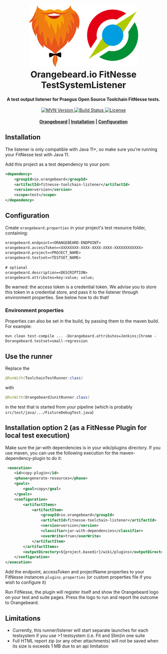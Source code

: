 <h1 align="center">
  <a href="https://github.com/orangebeard-io/fitnesse-toolchain-listener">
    <img src="https://raw.githubusercontent.com/orangebeard-io/fitnesse-toolchain-listener/master/.github/logo.svg" alt="Orangebeard.io FitNesse TestSystemListener" height="200">
  </a>
  <br>Orangebeard.io FitNesse TestSystemListener<br>
</h1>

<h4 align="center">A test output listener for Praegus Open Source Toolchain FitNesse tests.</h4>

<p align="center">
  <a href="https://repo.maven.apache.org/maven2/io/orangebeard/fitnesse-toolchain-listener/">
    <img src="https://img.shields.io/maven-central/v/io.orangebeard/fitnesse-toolchain-listener.svg?maxAge=3600&style=flat-square"
      alt="MVN Version" />
  </a>
  <a href="https://github.com/orangebeard-io/fitnesse-toolchain-listener/actions">
    <img src="https://img.shields.io/github/workflow/status/orangebeard-io/fitnesse-toolchain-listener/release?style=flat-square"
      alt="Build Status" />
  </a>
  <a href="https://github.com/orangebeard-io/fitnesse-toolchain-listener/blob/master/LICENSE.txt">
    <img src="https://img.shields.io/github/license/orangebeard-io/fitnesse-toolchain-listener?style=flat-square"
      alt="License" />
  </a>
</p>

<div align="center">
  <h4>
    <a href="https://orangebeard.io">Orangebeard</a> |
    <a href="#installation">Installation</a> |
    <a href="#configuration">Configuration</a>
  </h4>
</div>

## Installation

The listener is only compatible with Java 11+, so make sure you're running your FitNesse test with Java 11. 
 
Add this project as a test dependency to your pom:
```xml
<dependency>
    <groupId>io.orangebeard</groupId>
    <artifactId>fitnesse-toolchain-listener</artifactId>
    <version>version</version>
    <scope>test</scope>
</dependency>
```

## Configuration
Create `orangebeard.properties` in your project's test resource folder, containing:

```properties
orangebeard.endpoint=<ORANGEBEARD-ENDPOINT>
orangebeard.accessToken=<XXXXXXXX-XXXX-XXXX-XXXX-XXXXXXXXXXXX>
orangebeard.project=<PROJECT_NAME>
orangebeard.testset=<TESTSET_NAME>

# optional
orangebeard.description=<DESCRIPTION>
orangebeard.attributes=key:value; value;
```

Be warned: the access token is a credential token. We advise you to store this token in a credential store, and pass it to the listener through environment properties. See below how to do that! 

### Environment properties
Properties can also be set in the build, by passing them to the maven build. For example:

```
mvn clean test-compile ... -Dorangebeard.attributes=Jenkins;Chrome -Dorangebeard.testset=small-regression
```
 
## Use the runner
Replace the
```java
@RunWith(ToolchainTestRunner.class)
```
with
```java
@RunWith(OrangebeardJunitRunner.class)
````

in the test that is started from your pipeline (which is probably `src/test/java/.../FixtureDebugTest.java`)

## Installation option 2 (as a FitNesse Plugin for local test execution)

Make sure the jar-with dependencies is in your wiki/plugins directory.
If you use maven, you can use the following execution for the maven-dependency-plugin to do it:
```xml
 <execution>
    <id>copy-plugin</id>
    <phase>generate-resources</phase>
    <goals>
        <goal>copy</goal>
    </goals>
    <configuration>
        <artifactItems>
            <artifactItem>
                <groupId>io.orangebeard</groupId>
                <artifactId>fitnesse-toolchain-listener</artifactId>
                <version>version</version>
                <classifier>jar-with-dependencies</classifier>
                <overWrite>true</overWrite>
            </artifactItem>
        </artifactItems>
        <outputDirectory>${project.basedir}/wiki/plugins</outputDirectory>
    </configuration>
</execution>
```

Add the endpoint, accessToken and projectName properties to your FitNesse instances `plugins.properties` (or custom properties file if you wish to configure it)

Run FitNesse, the plugin will register itself and show the Orangebeard logo on your test and suite pages. Press the logo to run and report the outcome to Orangebeard. 

## Limitations
 - Currently, this runner/listener will start separate launches for each testsystem if you use >1 testsystem (i.e. Fit and Slim)in one suite
 - Full HTML report zip (or any other attachments) will not be saved when its size is exceeds 1 MB due to an api limitation
